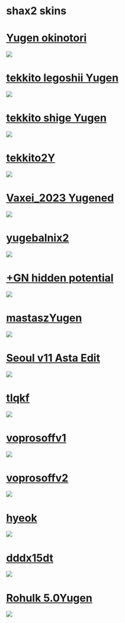# shax2 skins

# [Yugen okinotori](https://shax2.s-ul.eu/Smmc4gZ5)
<img src="https://cdn.discordapp.com/attachments/1204012273862058054/1204019323857928192/screenshot293.jpg?ex=65d33560&is=65c0c060&hm=b5070fe8aa77975a4b3bfef0314311c9e6b4e58335d8ba80d597ebaf3cdaad70&"/>

# [tekkito legoshii Yugen](https://shax2.s-ul.eu/jyag3eF4)
<img src="https://cdn.discordapp.com/attachments/1204012273862058054/1204019369148026900/screenshot296.jpg?ex=65d3356b&is=65c0c06b&hm=61b359e74a7ad26e4112aecd7f6ab120103999afd90a9da1ef0a06a8aeed382d&"/>

# [tekkito shige Yugen](https://shax2.s-ul.eu/XHMRT8uG)
<img src="https://cdn.discordapp.com/attachments/1204012273862058054/1204019419031011338/screenshot299.jpg?ex=65dc6ff7&is=65c9faf7&hm=d542b3ab52ce043bf7cdc42d976e608558dc3573694002a4fb8064d325364847&"/>

# [tekkito2Y](https://shax2.s-ul.eu/lL9xyPuw)
<img src="https://cdn.discordapp.com/attachments/1204012273862058054/1208074451753762906/screenshot315.jpg?ex=65e1f602&is=65cf8102&hm=b49d3d24f4075c48eed71fa1be826f460a136984c4f5fa141a287ea0db0d8164&"/>

# [Vaxei_2023 Yugened](https://shax2.s-ul.eu/ittrvlou)
<img src="https://cdn.discordapp.com/attachments/1204012273862058054/1208074452034920551/screenshot316.jpg?ex=65e1f602&is=65cf8102&hm=75ed2235fa4abf701bdc3cbd2407fead48eb237c6c88a71088db95cde345bc7c&"/>

# [yugebalnix2](https://shax2.s-ul.eu/X3nZsZgN)
<img src="https://cdn.discordapp.com/attachments/1204012273862058054/1208074452408209468/screenshot317.jpg?ex=65e1f602&is=65cf8102&hm=0ffcc3ca7b6fda041a708cb0ac965cf6a21d68d92b878f8ef54c533f5513bfc9&"/>

# [+GN hidden potential](https://shax2.s-ul.eu/lqdyd30u)
<img src="https://cdn.discordapp.com/attachments/1204012273862058054/1208074959805751388/screenshot318.jpg?ex=65e1f67b&is=65cf817b&hm=5b5e69cc7cf9f0f6291baa74fb446b1877bb54b2363eacb8789ba7071b2519e4&"/>

# [mastaszYugen](https://shax2.s-ul.eu/fuCghSsO)
<img src="https://cdn.discordapp.com/attachments/1204012273862058054/1208074451430805574/screenshot314.jpg?ex=65e1f602&is=65cf8102&hm=e521f8f5d724308f386ed754c5145704d4f12c2b1aa9a0e8c82c4ec457eec4ff&"/>

# [Seoul v11 Asta Edit](https://shax2.s-ul.eu/D3SA6DAg)
<img src="https://cdn.discordapp.com/attachments/1204012273862058054/1204019474668195871/screenshot301.jpg?ex=65d33584&is=65c0c084&hm=8cd8a3c4608d7d2a7799312aaf7c88f135a9bfd8ca45b3066b2ca6f5075c4098&"/>

# [tlqkf](https://shax2.s-ul.eu/8bOoKSeF)
<img src="https://cdn.discordapp.com/attachments/1204012273862058054/1204019564963434587/screenshot305.jpg?ex=65d33599&is=65c0c099&hm=7baae36d2be114d8f08ed876f6f392b91a6f89c18c99aa8047caa10904f3cc5b&"/>

# [voprosoffv1](https://shax2.s-ul.eu/qQiqj90j)
<img src="https://cdn.discordapp.com/attachments/1204012273862058054/1204019693623451668/screenshot310.jpg?ex=65d335b8&is=65c0c0b8&hm=cbe552e14270aff82372c3132b32e86358a08133b1508e66e77e61ca36056960&"/>

# [voprosoffv2](https://shax2.s-ul.eu/53X1z54O)
<img src="https://cdn.discordapp.com/attachments/1204012273862058054/1204019651022163968/screenshot309.jpg?ex=65d335ae&is=65c0c0ae&hm=30dfe587a19624dce0d7590e37514e9f0c1259ddd314b2b3aa0953497306cba5&"/>

# [hyeok](https://shax2.s-ul.eu/Hm71sJuL)
<img src="https://cdn.discordapp.com/attachments/1204012273862058054/1204019521736671262/screenshot303.jpg?ex=65d3358f&is=65c0c08f&hm=5f87dbeb661f2a687f38e8482de12985648d10c4058fae9b141fa95825f3fe0a&"/>

# [dddx15dt](https://shax2.s-ul.eu/wGMuhFVG)
<img src="https://cdn.discordapp.com/attachments/1204012273862058054/1204019597318291556/screenshot306.jpg?ex=65d335a1&is=65c0c0a1&hm=b662ac6090c05e47e589c499b1e2ba83a5c89a8b7b6ef44d124d15f29b1f0f24&"/>

# [Rohulk 5.0Yugen](https://shax2.s-ul.eu/3pr8jpfb)
<img src="https://cdn.discordapp.com/attachments/1204012273862058054/1204019237455396864/screenshot288.jpg?ex=65d3354b&is=65c0c04b&hm=1d0b910cd9268f843dd4661fcf0bf02b088d65addad8c8b626c1895978e9cd21&"/>
